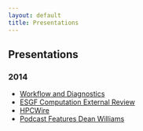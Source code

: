 ```yaml
---
layout: default
title: Presentations
---
```


## Presentations

### 2014

* <a href="media/pdf/Williams_Evans_ACME_Review_Workflow_and_Diagnostics.pdf" target="_blank">Workflow and Diagnostics</a>
* <a href="media/pdf/2014_Williams_ERC.pdf" target="_blank">ESGF Computation External Review</a>
* <a href="https://computation-int.llnl.gov/home/compnewsweb/vol14no02/news.php"> HPCWire</a>
* <a href="http://www.hpcwire.com/soundbite/moving-massive-climate-research-data-global-scale/">Podcast Features Dean Williams</a>
